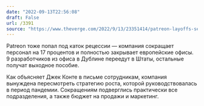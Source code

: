 ```yaml
---
date: "2022-09-13T22:56:08"
draft: False
url: /3391
source: "https://www.theverge.com/2022/9/13/23351414/patreon-layoffs-september-2022-operations-finance-security"
---
```


Patreon тоже попал под каток рецессии — компания сокращает персонал на 17 процентов и полностью закрывает европейские офисы. 9 разработчиков из офиса в Дублине переедут в Штаты, остальные получат выходное пособие.

Как объясняет Джек Конте в письме сотрудникам, компания вынуждена пересмотреть стратегию роста, которой руководствовалась в период пандемии. Сокращениям подверглись практически все подразделения, а также бюджет на продажи и маркетинг.

